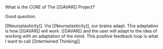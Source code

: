 What is the CORE of The [[GAVAR]] Project?

Good question.

[[Neuroplasticity]]. Via [[Neuroplasticity]], our brains adapt. This adaptation is how [[GAVAR]] will work. [[GAVAR]] and the user will adapt to the idea of working with an adaptation of the mind. This positive feedback loop is what I want to call [[Intertwined Thinking]]

